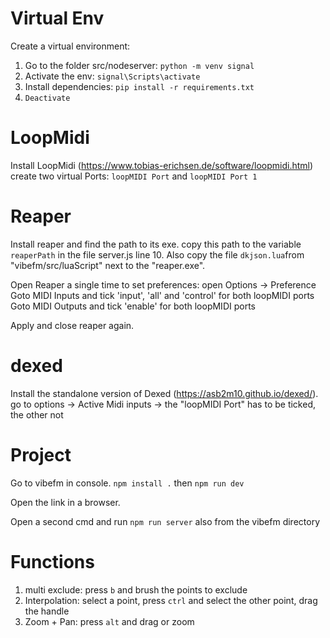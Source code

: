 # Virtual Env

Create a virtual environment:
1. Go to the folder src/nodeserver:
`python -m venv signal`
2. Activate the env:
`signal\Scripts\activate`
3. Install dependencies:
`pip install -r requirements.txt`
4. `Deactivate`

# LoopMidi
Install LoopMidi (https://www.tobias-erichsen.de/software/loopmidi.html) 
create two virtual Ports:
`loopMIDI Port` and `loopMIDI Port 1`

# Reaper 
Install reaper and find the path to its exe. 
copy this path to the variable `reaperPath` in the file server.js line 10.
Also copy the file `dkjson.lua`from "vibefm/src/luaScript" next to the "reaper.exe".

Open Reaper a single time to set preferences:
open Options -> Preference 
Goto MIDI Inputs and tick 'input', 'all' and 'control' for both loopMIDI ports
Goto MIDI Outputs and tick 'enable' for both loopMIDI ports

Apply and close reaper again.

# dexed
Install the standalone version of Dexed (https://asb2m10.github.io/dexed/).
go to options -> Active Midi inputs -> the "loopMIDI Port" has to be ticked, the other not

# Project 
Go to vibefm in console. 
`npm install .`
then
`npm run dev`

Open the link in a browser.

Open a second cmd and run `npm run server` also from the vibefm directory


# Functions

1.  multi exclude: press `b` and brush the points to exclude
2.  Interpolation: select a point, press `ctrl` and select the other point, drag the handle
3.  Zoom + Pan: press `alt` and drag or zoom
